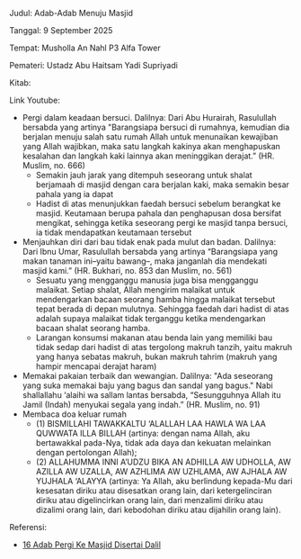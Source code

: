 Judul: Adab-Adab Menuju Masjid

Tanggal: 9 September 2025

Tempat: Musholla An Nahl P3 Alfa Tower

Pemateri: Ustadz Abu Haitsam Yadi Supriyadi

Kitab: 

Link Youtube: []()

- Pergi dalam keadaan bersuci. Dalilnya:
Dari Abu Hurairah, Rasulullah bersabda yang artinya
"Barangsiapa bersuci di rumahnya, kemudian dia berjalan
menuju salah satu rumah Allah untuk menunaikan kewajiban
yang Allah wajibkan, maka satu langkah kakinya akan
menghapuskan kesalahan dan langkah kaki lainnya akan
meninggikan derajat.” (HR. Muslim, no. 666)
    - Semakin jauh jarak yang ditempuh seseorang untuk shalat
    berjamaah di masjid dengan cara berjalan kaki, maka semakin
    besar pahala yang ia dapat
    - Hadist di atas menunjukkan faedah bersuci sebelum
    berangkat ke masjid. Keutamaan berupa pahala dan penghapusan
    dosa bersifat mengikat, sehingga ketika seseorang
    pergi ke masjid tanpa bersuci, ia tidak mendapatkan
    keutamaan tersebut
- Menjauhkan diri dari bau tidak enak pada mulut dan badan. Dalilnya:
Dari Ibnu Umar, Rasulullah bersabda yang artinya “Barangsiapa yang makan tanaman ini–yaitu bawang–, 
maka janganlah dia mendekati masjid kami.” 
(HR. Bukhari, no. 853 dan Muslim, no. 561)
    - Sesuatu yang mengganggu manusia juga bisa mengganggu
    malaikat. Setiap shalat, Allah mengirim malaikat untuk mendengarkan
    bacaan seorang hamba hingga malaikat tersebut tepat
    berada di depan mulutnya. Sehingga faedah dari hadist
    di atas adalah supaya malaikat tidak terganggu ketika
    mendengarkan bacaan shalat seorang hamba.
    - Larangan konsumsi makanan atau benda lain yang memiliki
    bau tidak sedap dari hadist di atas tergolong makruh tanzih,
    yaitu makruh yang hanya sebatas makruh, bukan makruh
    tahrim (makruh yang hampir mencapai derajat haram)
- Memakai pakaian terbaik dan wewangian. Dalilnya:
"Ada seseorang yang suka memakai baju yang bagus dan sandal
yang bagus." Nabi shallallahu ‘alaihi wa sallam lantas
bersabda, “Sesungguhnya Allah itu Jamil (Indah) menyukai
segala yang indah.” (HR. Muslim, no. 91)
- Membaca doa keluar rumah
    - (1) BISMILLAHI TAWAKKALTU ‘ALALLAH LAA HAWLA WA LAA
     QUWWATA ILLA BILLAH (artinya: dengan nama Allah, aku
     bertawakkal pada-Nya, tidak ada daya dan kekuatan
     melainkan dengan pertolongan Allah); 
    - (2) ALLAHUMMA INNI A’UDZU BIKA AN ADHILLA AW UDHOLLA,
    AW AZILLA AW UZALLA, AW AZHLIMA AW UZHLAMA, AW AJHALA AW
    YUJHALA ‘ALAYYA (artinya: Ya Allah, aku berlindung
    kepada-Mu dari kesesatan diriku atau disesatkan orang
    lain, dari ketergelinciran diriku atau digelincirkan
    orang lain, dari menzalimi diriku atau dizalimi orang
    lain, dari kebodohan diriku atau dijahilin orang lain).

Referensi: 
- [16 Adab Pergi Ke Masjid Disertai Dalil](https://rumaysho.com/22178-16-adab-pergi-ke-masjid-disertai-dalil.html)
